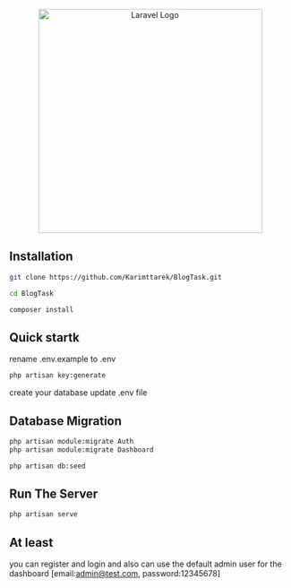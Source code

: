 <p align="center"><a href="https://laravel.com" target="_blank"><img src="https://raw.githubusercontent.com/laravel/art/master/logo-lockup/5%20SVG/2%20CMYK/1%20Full%20Color/laravel-logolockup-cmyk-red.svg" width="400" alt="Laravel Logo"></a></p>


## Installation
```bash
git clone https://github.com/Karimttarek/BlogTask.git
```
```bash
cd BlogTask
```
```bash
composer install
```
## Quick startk
rename .env.example to .env

```bash
php artisan key:generate
```
create your database
update .env file
## Database Migration
```bash
php artisan module:migrate Auth
php artisan module:migrate Dashboard
```
```bash
php artisan db:seed
```
## Run The Server
```bash
php artisan serve
```
## At least
you can register and login and also can use the default admin user for the dashboard
[email:admin@test.com,
password:12345678]



